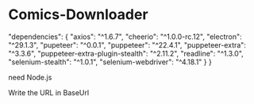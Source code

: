 # Comics-Downloader

  "dependencies": {
    "axios": "^1.6.7",
    "cheerio": "^1.0.0-rc.12",
    "electron": "^29.1.3",
    "pupeteer": "^0.0.1",
    "puppeteer": "^22.4.1",
    "puppeteer-extra": "^3.3.6",
    "puppeteer-extra-plugin-stealth": "^2.11.2",
    "readline": "^1.3.0",
    "selenium-stealth": "^1.0.1",
    "selenium-webdriver": "^4.18.1"
  }
}

need Node.js

Write the URL in BaseUrl
